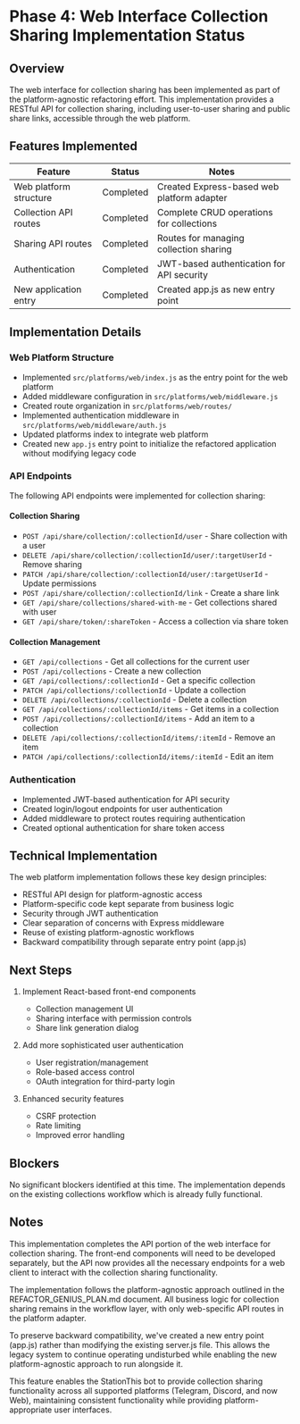 # Phase 4: Web Interface Collection Sharing Implementation Status

## Overview

The web interface for collection sharing has been implemented as part of the platform-agnostic refactoring effort. This implementation provides a RESTful API for collection sharing, including user-to-user sharing and public share links, accessible through the web platform.

## Features Implemented

| Feature                | Status      | Notes                                         |
|------------------------|-------------|--------------------------------------------- |
| Web platform structure | Completed   | Created Express-based web platform adapter    |
| Collection API routes  | Completed   | Complete CRUD operations for collections      |
| Sharing API routes     | Completed   | Routes for managing collection sharing        |
| Authentication         | Completed   | JWT-based authentication for API security     |
| New application entry  | Completed   | Created app.js as new entry point             |

## Implementation Details

### Web Platform Structure
- Implemented `src/platforms/web/index.js` as the entry point for the web platform
- Added middleware configuration in `src/platforms/web/middleware.js`
- Created route organization in `src/platforms/web/routes/`
- Implemented authentication middleware in `src/platforms/web/middleware/auth.js`
- Updated platforms index to integrate web platform
- Created new `app.js` entry point to initialize the refactored application without modifying legacy code

### API Endpoints
The following API endpoints were implemented for collection sharing:

#### Collection Sharing
- `POST /api/share/collection/:collectionId/user` - Share collection with a user
- `DELETE /api/share/collection/:collectionId/user/:targetUserId` - Remove sharing
- `PATCH /api/share/collection/:collectionId/user/:targetUserId` - Update permissions
- `POST /api/share/collection/:collectionId/link` - Create a share link
- `GET /api/share/collections/shared-with-me` - Get collections shared with user
- `GET /api/share/token/:shareToken` - Access a collection via share token

#### Collection Management
- `GET /api/collections` - Get all collections for the current user
- `POST /api/collections` - Create a new collection
- `GET /api/collections/:collectionId` - Get a specific collection
- `PATCH /api/collections/:collectionId` - Update a collection
- `DELETE /api/collections/:collectionId` - Delete a collection
- `GET /api/collections/:collectionId/items` - Get items in a collection
- `POST /api/collections/:collectionId/items` - Add an item to a collection
- `DELETE /api/collections/:collectionId/items/:itemId` - Remove an item
- `PATCH /api/collections/:collectionId/items/:itemId` - Edit an item

### Authentication
- Implemented JWT-based authentication for API security
- Created login/logout endpoints for user authentication
- Added middleware to protect routes requiring authentication
- Created optional authentication for share token access

## Technical Implementation

The web platform implementation follows these key design principles:
- RESTful API design for platform-agnostic access
- Platform-specific code kept separate from business logic
- Security through JWT authentication
- Clear separation of concerns with Express middleware
- Reuse of existing platform-agnostic workflows
- Backward compatibility through separate entry point (app.js)

## Next Steps

1. Implement React-based front-end components
   - Collection management UI
   - Sharing interface with permission controls
   - Share link generation dialog

2. Add more sophisticated user authentication
   - User registration/management
   - Role-based access control
   - OAuth integration for third-party login

3. Enhanced security features
   - CSRF protection
   - Rate limiting
   - Improved error handling

## Blockers

No significant blockers identified at this time. The implementation depends on the existing collections workflow which is already fully functional.

## Notes

This implementation completes the API portion of the web interface for collection sharing. The front-end components will need to be developed separately, but the API now provides all the necessary endpoints for a web client to interact with the collection sharing functionality.

The implementation follows the platform-agnostic approach outlined in the REFACTOR_GENIUS_PLAN.md document. All business logic for collection sharing remains in the workflow layer, with only web-specific API routes in the platform adapter.

To preserve backward compatibility, we've created a new entry point (app.js) rather than modifying the existing server.js file. This allows the legacy system to continue operating undisturbed while enabling the new platform-agnostic approach to run alongside it.

This feature enables the StationThis bot to provide collection sharing functionality across all supported platforms (Telegram, Discord, and now Web), maintaining consistent functionality while providing platform-appropriate user interfaces. 
